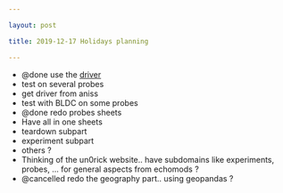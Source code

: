 ```yaml
---

layout: post

title: 2019-12-17 Holidays planning

---
```



-   @done use the
    [driver](https://www.amazon.fr/gp/product/B0798JCY93/ref=ppx_yo_dt_b_search_asin_title?ie=UTF8&psc=1)
-   test on several probes
-   get driver from aniss
-   test with BLDC on some probes
-   @done redo probes sheets
-   Have all in one sheets
-   teardown subpart
-   experiment subpart
-   others ?
-   Thinking of the un0rick website.. have subdomains like experiments,
    probes, ... for general aspects from echomods ?
-   @cancelled redo the geography part.. using geopandas ?

